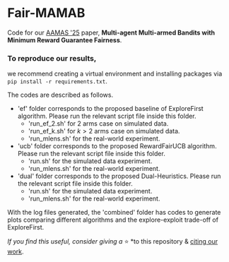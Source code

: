 # Fair-MAMAB
Code for our [AAMAS '25](https://aamas2025.org/) paper, **Multi-agent Multi-armed Bandits with Minimum Reward Guarantee Fairness**.

### To reproduce our results,
we recommend creating a virtual environment and installing packages via `pip install -r requirements.txt`. 

The codes are described as follows.
- 'ef' folder corresponds to the proposed baseline of ExploreFirst algorithm. Please run the relevant script file inside this folder.
  - 'run_ef_2.sh' for 2 arms case on simulated data.
  - 'run_ef_k.sh' for $k>2$ arms case on simulated data.
  - 'run_mlens.sh' for the real-world experiment.
- 'ucb' folder corresponds to the proposed RewardFairUCB algorithm. Please run the relevant script file inside this folder.
  - 'run.sh' for the simulated data experiment.
  - 'run_mlens.sh' for the real-world experiment.
- 'dual' folder corresponds to the proposed Dual-Heuristics. Please run the relevant script file inside this folder.
  - 'run.sh' for the simulated data experiment.
  - 'run_mlens.sh' for the real-world experiment.

With the log files generated, the 'combined' folder has codes to generate plots comparing different algorithms and the explore-exploit trade-off of ExploreFirst.

*If you find this useful, consider giving a* ⭐ *to this repository & [citing our work](CITATION.cff).
